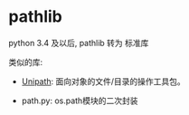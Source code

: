 # pathlib

python 3.4 及以后,  pathlib 转为 标准库





类似的库:

- [Unipath](https://github.com/mikeorr/Unipath#comparision-with-osospathshutil-and-pathpy):   面向对象的文件/目录的操作工具包。 

- path.py:   os.path模块的二次封装